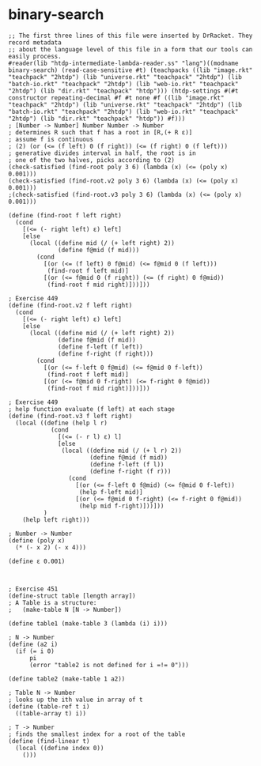 

# binary-search

    ;; The first three lines of this file were inserted by DrRacket. They record metadata
    ;; about the language level of this file in a form that our tools can easily process.
    #reader(lib "htdp-intermediate-lambda-reader.ss" "lang")((modname binary-search) (read-case-sensitive #t) (teachpacks ((lib "image.rkt" "teachpack" "2htdp") (lib "universe.rkt" "teachpack" "2htdp") (lib "batch-io.rkt" "teachpack" "2htdp") (lib "web-io.rkt" "teachpack" "2htdp") (lib "dir.rkt" "teachpack" "htdp"))) (htdp-settings #(#t constructor repeating-decimal #f #t none #f ((lib "image.rkt" "teachpack" "2htdp") (lib "universe.rkt" "teachpack" "2htdp") (lib "batch-io.rkt" "teachpack" "2htdp") (lib "web-io.rkt" "teachpack" "2htdp") (lib "dir.rkt" "teachpack" "htdp")) #f)))
    ; [Number -> Number] Number Number -> Number
    ; determines R such that f has a root in [R,(+ R ε)]
    ; assume f is continuous 
    ; (2) (or (<= (f left) 0 (f right)) (<= (f right) 0 (f left)))
    ; generative divides interval in half, the root is in 
    ; one of the two halves, picks according to (2)
    (check-satisfied (find-root poly 3 6) (lambda (x) (<= (poly x) 0.001)))
    (check-satisfied (find-root.v2 poly 3 6) (lambda (x) (<= (poly x) 0.001)))
    ;(check-satisfied (find-root.v3 poly 3 6) (lambda (x) (<= (poly x) 0.001)))
    
    (define (find-root f left right)
      (cond
        [(<= (- right left) ε) left]
        [else
          (local ((define mid (/ (+ left right) 2))
                  (define f@mid (f mid)))
            (cond
              [(or (<= (f left) 0 f@mid) (<= f@mid 0 (f left)))
               (find-root f left mid)]
              [(or (<= f@mid 0 (f right)) (<= (f right) 0 f@mid))
               (find-root f mid right)]))]))
    
    ; Exercise 449
    (define (find-root.v2 f left right)
      (cond
        [(<= (- right left) ε) left]
        [else
          (local ((define mid (/ (+ left right) 2))
                  (define f@mid (f mid))
                  (define f-left (f left))
                  (define f-right (f right)))
            (cond
              [(or (<= f-left 0 f@mid) (<= f@mid 0 f-left))
               (find-root f left mid)]
              [(or (<= f@mid 0 f-right) (<= f-right 0 f@mid))
               (find-root f mid right)]))]))
    
    ; Exercise 449
    ; help function evaluate (f left) at each stage
    (define (find-root.v3 f left right)
      (local ((define (help l r)
                (cond
                  [(<= (- r l) ε) l]
                  [else
                   (local ((define mid (/ (+ l r) 2))
                           (define f@mid (f mid))
                           (define f-left (f l))
                           (define f-right (f r)))
                     (cond
                       [(or (<= f-left 0 f@mid) (<= f@mid 0 f-left))
                        (help f-left mid)]
                       [(or (<= f@mid 0 f-right) (<= f-right 0 f@mid))
                        (help mid f-right)]))]))
              )
        (help left right)))
    
    ; Number -> Number
    (define (poly x)
      (* (- x 2) (- x 4)))
    
    (define ε 0.001)
    
    
    
    ; Exercise 451
    (define-struct table [length array])
    ; A Table is a structure:
    ;   (make-table N [N -> Number])
    
    (define table1 (make-table 3 (lambda (i) i)))
    
    ; N -> Number
    (define (a2 i)
      (if (= i 0)
          pi
          (error "table2 is not defined for i =!= 0")))
    
    (define table2 (make-table 1 a2))
    
    ; Table N -> Number
    ; looks up the ith value in array of t
    (define (table-ref t i)
      ((table-array t) i))
    
    ; T -> Number
    ; finds the smallest index for a root of the table
    (define (find-linear t)
      (local ((define index 0))
        ()))

